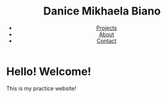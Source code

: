 <!DOCTYPE html>
<html lang="en">

<head>
    <meta charset="UTF-8">
    <meta name="viewport" content="width=device-width, initial-scale=1.0">
    <title>Danice Mikhaela Biano</title>
    <link rel="stylesheet" href="css/design.css">
</head>

<body>
    <header>
        <h1>Danice Mikhaela Biano</h1>
        <nav>
            <ul>
                <li><a href="projects.html">Projects</a></ol>
                <li><a href="about.html">About</a></ol>
                <li><a href="contacts.html">Contact</a></ol>
            </ul>
        </nav>
    </header>
    
<h1>Hello! Welcome!</h1>
<p>This is my practice website!</p>

</body>

</main>
</div>
</html>
